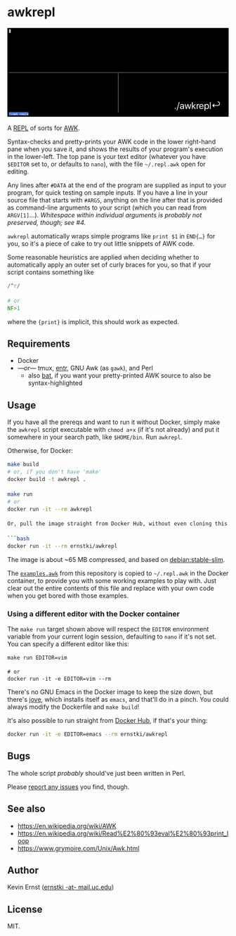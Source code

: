 awkrepl
=======

![Screenshot showing the REPL in action](demo.gif)

A [REPL][1] of sorts for [AWK][2].

Syntax-checks and pretty-prints your AWK code in the lower right-hand pane when
you save it, and shows the results of your program's execution in the
lower-left. The top pane is your text editor (whatever you have `$EDITOR` set
to, or defaults to `nano`), with the file `~/.repl.awk` open for editing.

Any lines after `#DATA` at the end of the program are supplied as input to your
program, for quick testing on sample inputs. If you have a line in your source
file that starts with `#ARGS`, anything on the line after that is provided as
command-line arguments to your script (which you can read from `ARGV[1]`…).
_Whitespace within individual arguments is probably not preserved, though; see
#4._

`awkrepl` automatically wraps simple programs like `print $1` in `END{…}` for
you, so it's a piece of cake to try out little snippets of AWK code.

Some reasonable heuristics are applied when deciding whether to automatically
apply an outer set of curly braces for you, so that if your script contains
something like

```awk
/^r/

# or
NF>1
```

where the `{print}` is implicit, this should work as expected.


Requirements
------------

* Docker
* _—or—_ tmux, [entr][], GNU Awk (as `gawk`), and Perl
    * also [bat][], if you want your pretty-printed AWK source to also be
      syntax-highlighted


Usage
-----

If you have all the prereqs and want to run it without Docker, simply make the
`awkrepl` script executable with `chmod a+x` (if it's not already) and put it
somewhere in your search path, like `$HOME/bin`. Run `awkrepl`.

Otherwise, for Docker:

```bash
make build
# or, if you don't have 'make'
docker build -t awkrepl .

make run
# or
docker run -it --rm awkrepl

Or, pull the image straight from Docker Hub, without even cloning this repo:

```bash
docker run -it --rm ernstki/awkrepl
```

The image is about ~65 MB compressed, and based on [debian:stable-slim][slim].

The [`examples.awk`](examples.awk) from this repository is copied to
`~/.repl.awk` in the Docker container, to provide you with some working
examples to play with. Just clear out the entire contents of this file and
replace with your own code when you get bored with those examples.

### Using a different editor with the Docker container

The `make run` target shown above will respect the `EDITOR` environment
variable from your current login session, defaulting to `nano` if it's not set.
You can specify a different editor like this:

```
make run EDITOR=vim

# or
docker run -it -e EDITOR=vim --rm
```

There's no GNU Emacs in the Docker image to keep the size down, but there's
[jove][], which installs itself as `emacs`, and that'll do in a pinch.  You
could always modify the Dockerfile and `make build`!

It's also possible to run straight from [Docker Hub][hub], if that's your
thing:

```bash
docker run -it -e EDITOR=emacs --rm ernstki/awkrepl
```


Bugs
----

The whole script _probably_ should've just been written in Perl.

Please [report any issues][issues] you find, though.


See also
--------

* <https://en.wikipedia.org/wiki/AWK>
* <https://en.wikipedia.org/wiki/Read%E2%80%93eval%E2%80%93print_loop>
* <https://www.grymoire.com/Unix/Awk.html>


Author
------

Kevin Ernst ([ernstki -at- mail.uc.edu](mailto:ernstki%20-at%20mail.uc.edu))


License
-------

MIT.


[1]: https://en.wikipedia.org/wiki/Read%E2%80%93eval%E2%80%93print_loop
[2]: https://en.wikipedia.org/wiki/AWK
[entr]: http://eradman.com/entrproject/
[bat]: https://github.com/sharkdp/bat
[jove]: https://www.emacswiki.org/emacs/Jove
[slim]: https://hub.docker.com/_/debian
[hub]: https://hub.docker.com/repository/docker/ernstki/awkrepl
[issues]: https://github.com/ernstki/awkrepl/issues
